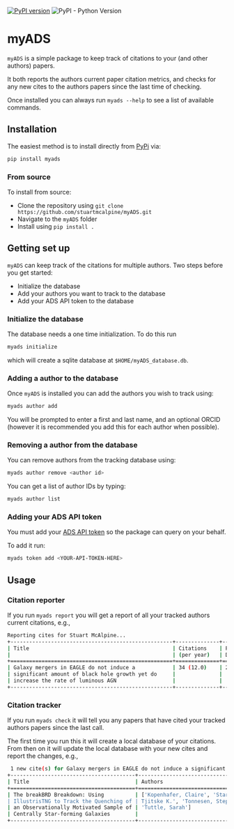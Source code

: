 [![PyPI version](https://badge.fury.io/py/myads.svg)](https://badge.fury.io/py/myads)
![PyPI - Python Version](https://img.shields.io/pypi/pyversions/myads?logo=python)

# myADS

`myADS` is a simple package to keep track of citations to your (and other
authors) papers.

It both reports the authors current paper citation metrics, and checks for any
new cites to the authors papers since the last time of checking.

Once installed you can always run `myads --help` to see a list of available
commands.

## Installation

The easiest method is to install directly from
[PyPi](https://pypi.org/project/myads/) via:

```bash
pip install myads
```

### From source

To install from source:

* Clone the repository using ``git clone
  https://github.com/stuartmcalpine/myADS.git``
* Navigate to the ``myADS`` folder
* Install using `pip install .`

## Getting set up

``myADS`` can keep track of the citations for multiple authors. Two steps
before you get started:

* Initialize the database
* Add your authors you want to track to the database
* Add your ADS API token to the database

### Initialize the database

The database needs a one time initialization. To do this run

```bash
myads initialize
```

which will create a sqlite database at `$HOME/myADS_database.db`.

### Adding a author to the database

Once `myADS` is installed you can add the authors you wish to track using:

```bash
myads author add
```

You will be prompted to enter a first and last name, and an optional ORCID
(however it is recommended you add this for each author when possible).

### Removing a author from the database

You can remove authors from the tracking database using:

```bash
myads author remove <author id>
```

You can get a list of author IDs by typing:

```bash
myads author list
```

### Adding your ADS API token

You must add your [ADS API token](https://ui.adsabs.harvard.edu/help/api/) so
the package can query on your behalf. 

To add it run:

```bash
myads token add <YOUR-API-TOKEN-HERE>
```

## Usage

### Citation reporter

If you run `myads report` you will get a report of all your tracked authors
current citations, e.g.,

```bash
Reporting cites for Stuart McAlpine...
+----------------------------------------------------+--------------+---------------+---------------------+
| Title                                              | Citations    | Publication   | Bibcode             |
|                                                    | (per year)   | Date          |                     |
+====================================================+==============+===============+=====================+
| Galaxy mergers in EAGLE do not induce a            | 34 (12.0)    | 2020-06-00    | 2020MNRAS.494.5713M |
| significant amount of black hole growth yet do     |              |               |                     |
| increase the rate of luminous AGN                  |              |               |                     |
+----------------------------------------------------+--------------+---------------+---------------------+
```

### Citation tracker

If you run `myads check` it will tell you any papers that have cited your
tracked authors papers since the last call. 

The first time you run this it will create a local database of your citations.
From then on it will update the local database with your new cites and report
the changes, e.g.,

```bash
 1 new cite(s) for Galaxy mergers in EAGLE do not induce a significant amount of black hole growth yet do increase the rate of luminous AGN
+----------------------------------------+--------------------------------------+------------+---------------------+
| Title                                  | Authors                              | Date       | Bibcode             |
+========================================+======================================+============+=====================+
| The breakBRD Breakdown: Using          | ['Kopenhafer, Claire', 'Starkenburg, | 2020-11-01 | 2020ApJ...903..143K |
| IllustrisTNG to Track the Quenching of | Tjitske K.', 'Tonnesen, Stephanie',  |            |                     |
| an Observationally Motivated Sample of | 'Tuttle, Sarah']                     |            |                     |
| Centrally Star-forming Galaxies        |                                      |            |                     |
+----------------------------------------+--------------------------------------+------------+---------------------+
```
